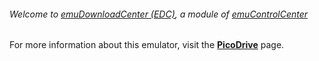 ###### Welcome to [emuDownloadCenter (EDC)](https://github.com/PhoenixInteractiveNL/emuDownloadCenter/wiki/), a module of [emuControlCenter](https://github.com/PhoenixInteractiveNL/emuControlCenter/wiki/)

For more information about this emulator, visit the [**PicoDrive**](https://github.com/PhoenixInteractiveNL/emuDownloadCenter/wiki/Emulator-picodrive#menu) page.
